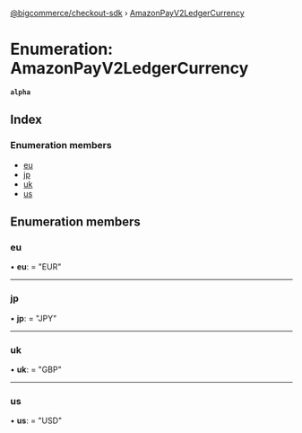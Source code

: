 [@bigcommerce/checkout-sdk](../README.md) › [AmazonPayV2LedgerCurrency](amazonpayv2ledgercurrency.md)

# Enumeration: AmazonPayV2LedgerCurrency

**`alpha`** 

## Index

### Enumeration members

* [eu](amazonpayv2ledgercurrency.md#eu)
* [jp](amazonpayv2ledgercurrency.md#jp)
* [uk](amazonpayv2ledgercurrency.md#uk)
* [us](amazonpayv2ledgercurrency.md#us)

## Enumeration members

###  eu

• **eu**: = "EUR"

___

###  jp

• **jp**: = "JPY"

___

###  uk

• **uk**: = "GBP"

___

###  us

• **us**: = "USD"
